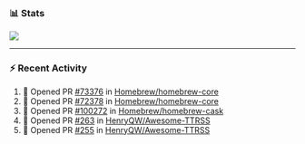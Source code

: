 ### :bar_chart: Stats

<a href="#">
  <img align="center" src="https://github-readme-stats.vercel.app/api?username=tuzi3040&show_icons=true&theme=dark" />
</a>

---

### :zap: Recent Activity

<!--START_SECTION:activity-->
1. 💪 Opened PR [#73376](https://github.com/Homebrew/homebrew-core/pull/73376) in [Homebrew/homebrew-core](https://github.com/Homebrew/homebrew-core)
2. 💪 Opened PR [#72378](https://github.com/Homebrew/homebrew-core/pull/72378) in [Homebrew/homebrew-core](https://github.com/Homebrew/homebrew-core)
3. 💪 Opened PR [#100272](https://github.com/Homebrew/homebrew-cask/pull/100272) in [Homebrew/homebrew-cask](https://github.com/Homebrew/homebrew-cask)
4. 💪 Opened PR [#263](https://github.com/HenryQW/Awesome-TTRSS/pull/263) in [HenryQW/Awesome-TTRSS](https://github.com/HenryQW/Awesome-TTRSS)
5. 💪 Opened PR [#255](https://github.com/HenryQW/Awesome-TTRSS/pull/255) in [HenryQW/Awesome-TTRSS](https://github.com/HenryQW/Awesome-TTRSS)
<!--END_SECTION:activity-->
